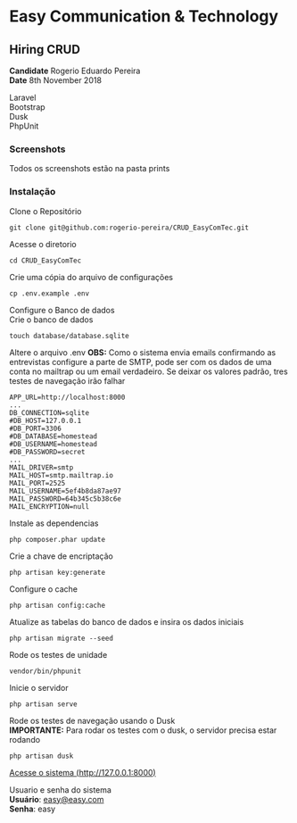 # Easy Communication & Technology
## Hiring CRUD
**Candidate** Rogerio Eduardo Pereira  
**Date** 8th November 2018  

Laravel  
Bootstrap  
Dusk  
PhpUnit  

### Screenshots
Todos os screenshots estão na pasta prints

### Instalação
Clone o Repositório
```
git clone git@github.com:rogerio-pereira/CRUD_EasyComTec.git
```

Acesse o diretorio
```
cd CRUD_EasyComTec
```

Crie uma cópia do arquivo de configurações
```
cp .env.example .env
```

Configure o Banco de dados  
Crie o banco de dados
```
touch database/database.sqlite
```
Altere o arquivo .env
**OBS:** Como o sistema envia emails confirmando as entrevistas configure a parte de SMTP, pode ser com os dados de uma conta no mailtrap ou um email verdadeiro. Se deixar os valores padrão, tres testes de navegação irão falhar
```
APP_URL=http://localhost:8000
...
DB_CONNECTION=sqlite
#DB_HOST=127.0.0.1
#DB_PORT=3306
#DB_DATABASE=homestead
#DB_USERNAME=homestead
#DB_PASSWORD=secret
...
MAIL_DRIVER=smtp
MAIL_HOST=smtp.mailtrap.io
MAIL_PORT=2525
MAIL_USERNAME=5ef4b8da87ae97
MAIL_PASSWORD=64b345c5b38c6e
MAIL_ENCRYPTION=null
```

Instale as dependencias
```
php composer.phar update
```

Crie a chave de encriptação
```
php artisan key:generate
```

Configure o cache
```
php artisan config:cache
```

Atualize as tabelas do banco de dados e insira os dados iniciais
```
php artisan migrate --seed
```

Rode os testes de unidade
```
vendor/bin/phpunit
```

Inicie o servidor
```
php artisan serve
```

Rode os testes de navegação usando o Dusk  
**IMPORTANTE:** Para rodar os testes com o dusk, o servidor precisa estar rodando
```
php artisan dusk
```

[Acesse o sistema (http://127.0.0.1:8000)](http://127.0.0.1:8000)

Usuario e senha do sistema  
**Usuário**: easy@easy.com  
**Senha**: easy
